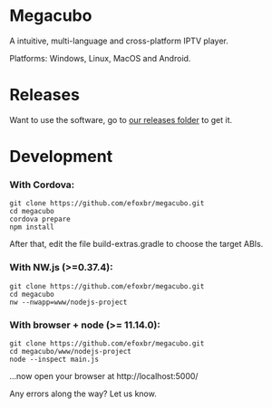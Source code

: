 # Megacubo
A intuitive, multi-language and cross-platform IPTV player.

Platforms: Windows, Linux, MacOS and Android.
   
   
   
# Releases
Want to use the software, go to [our releases folder](https://github.com/efoxbr/megacubo/releases) to get it.
   
   
   
# Development

### With Cordova:
```
git clone https://github.com/efoxbr/megacubo.git
cd megacubo
cordova prepare
npm install
```
After that, edit the file build-extras.gradle to choose the target ABIs.

### With NW.js (>=0.37.4):
```
git clone https://github.com/efoxbr/megacubo.git
cd megacubo
nw --nwapp=www/nodejs-project
```

### With browser + node (>= 11.14.0):
```
git clone https://github.com/efoxbr/megacubo.git
cd megacubo/www/nodejs-project
node --inspect main.js
```
...now open your browser at http://localhost:5000/

Any errors along the way? Let us know.
